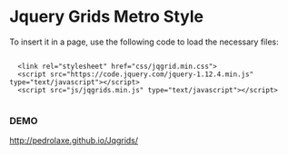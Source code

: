 Jquery Grids Metro Style
=======


<p>To insert it in a page, use the following code to load the necessary files:</p>
<pre><code>
  &lt;link rel="stylesheet" href="css/jqgrid.min.css"&gt;
  &lt;script src="https://code.jquery.com/jquery-1.12.4.min.js" type="text/javascript"&gt;&lt;/script&gt;
  &lt;script src="js/jqgrids.min.js" type="text/javascript"&gt;&lt;/script&gt;
  </pre></code>

### DEMO
http://pedrolaxe.github.io/Jqgrids/
